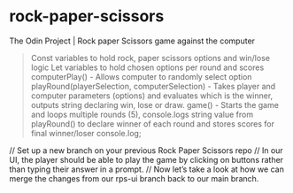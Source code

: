 # rock-paper-scissors

The Odin Project | Rock paper Scissors game against the computer

> Const variables to hold rock, paper scissors options and win/lose logic
> Let variables to hold chosen options per round and scores
> computerPlay() - Allows computer to randomly select option
> playRound(playerSelection, computerSelection) - Takes player and computer parameters (options) and evaluates which is the winner, outputs string declaring win, lose or draw.
> game() - Starts the game and loops multiple rounds (5), console.logs string value from playRound() to declare winner of each round and stores scores for final winner/loser console.log;

// Set up a new branch on your previous Rock Paper Scissors repo
// In our UI, the player should be able to play the game by clicking on buttons rather than typing their answer in a prompt.
// Now let’s take a look at how we can merge the changes from our rps-ui branch back to our main branch.
